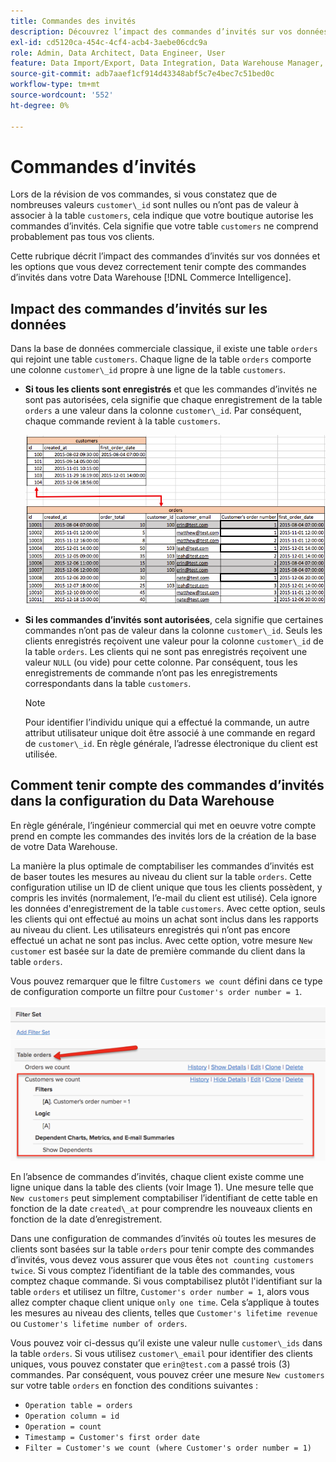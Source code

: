 ```yaml
---
title: Commandes des invités
description: Découvrez l’impact des commandes d’invités sur vos données et les options que vous devez correctement tenir compte des commandes d’invités dans votre  [!DNL Commerce Intelligence] Data Warehouse.
exl-id: cd5120ca-454c-4cf4-acb4-3aebe06cdc9a
role: Admin, Data Architect, Data Engineer, User
feature: Data Import/Export, Data Integration, Data Warehouse Manager, Commerce Tables
source-git-commit: adb7aaef1cf914d43348abf5c7e4bec7c51bed0c
workflow-type: tm+mt
source-wordcount: '552'
ht-degree: 0%

---
```


# Commandes d’invités

Lors de la révision de vos commandes, si vous constatez que de nombreuses valeurs `customer\_id` sont nulles ou n’ont pas de valeur à associer à la table `customers`, cela indique que votre boutique autorise les commandes d’invités. Cela signifie que votre table `customers` ne comprend probablement pas tous vos clients.

Cette rubrique décrit l’impact des commandes d’invités sur vos données et les options que vous devez correctement tenir compte des commandes d’invités dans votre Data Warehouse [!DNL Commerce Intelligence].

## Impact des commandes d’invités sur les données

Dans la base de données commerciale classique, il existe une table `orders` qui rejoint une table `customers`. Chaque ligne de la table `orders` comporte une colonne `customer\_id` propre à une ligne de la table `customers`.

* **Si tous les clients sont enregistrés** et que les commandes d’invités ne sont pas autorisées, cela signifie que chaque enregistrement de la table `orders` a une valeur dans la colonne `customer\_id`. Par conséquent, chaque commande revient à la table `customers`.

  ![](../../assets/guest-orders-4.png)

* **Si les commandes d’invités sont autorisées**, cela signifie que certaines commandes n’ont pas de valeur dans la colonne `customer\_id`. Seuls les clients enregistrés reçoivent une valeur pour la colonne `customer\_id` de la table `orders`. Les clients qui ne sont pas enregistrés reçoivent une valeur `NULL` (ou vide) pour cette colonne. Par conséquent, tous les enregistrements de commande n’ont pas les enregistrements correspondants dans la table `customers`.

  >[!NOTE]
  >
  >Pour identifier l’individu unique qui a effectué la commande, un autre attribut utilisateur unique doit être associé à une commande en regard de `customer\_id`. En règle générale, l’adresse électronique du client est utilisée.

## Comment tenir compte des commandes d’invités dans la configuration du Data Warehouse

En règle générale, l’ingénieur commercial qui met en oeuvre votre compte prend en compte les commandes des invités lors de la création de la base de votre Data Warehouse.

La manière la plus optimale de comptabiliser les commandes d’invités est de baser toutes les mesures au niveau du client sur la table `orders`. Cette configuration utilise un ID de client unique que tous les clients possèdent, y compris les invités (normalement, l’e-mail du client est utilisé). Cela ignore les données d&#39;enregistrement de la table `customers`. Avec cette option, seuls les clients qui ont effectué au moins un achat sont inclus dans les rapports au niveau du client. Les utilisateurs enregistrés qui n’ont pas encore effectué un achat ne sont pas inclus. Avec cette option, votre mesure `New customer` est basée sur la date de première commande du client dans la table `orders`.

Vous pouvez remarquer que le filtre `Customers we count` défini dans ce type de configuration comporte un filtre pour `Customer's order number = 1`.

![](../../assets/guest-orders-filter-set.png)

En l’absence de commandes d’invités, chaque client existe comme une ligne unique dans la table des clients (voir Image 1). Une mesure telle que `New customers` peut simplement comptabiliser l’identifiant de cette table en fonction de la date `created\_at` pour comprendre les nouveaux clients en fonction de la date d’enregistrement.

Dans une configuration de commandes d’invités où toutes les mesures de clients sont basées sur la table `orders` pour tenir compte des commandes d’invités, vous devez vous assurer que vous êtes `not counting customers twice`. Si vous comptez l’identifiant de la table des commandes, vous comptez chaque commande. Si vous comptabilisez plutôt l&#39;identifiant sur la table `orders` et utilisez un filtre, `Customer's order number = 1`, alors vous allez compter chaque client unique `only one time`. Cela s’applique à toutes les mesures au niveau des clients, telles que `Customer's lifetime revenue` ou `Customer's lifetime number of orders`.

Vous pouvez voir ci-dessus qu’il existe une valeur nulle `customer\_ids` dans la table `orders`. Si vous utilisez `customer\_email` pour identifier des clients uniques, vous pouvez constater que `erin@test.com` a passé trois (3) commandes. Par conséquent, vous pouvez créer une mesure `New customers` sur votre table `orders` en fonction des conditions suivantes :

* `Operation table = orders`
* `Operation column = id`
* `Operation = count`
* `Timestamp = Customer's first order date`
* `Filter = Customer's we count (where Customer's order number = 1)`
